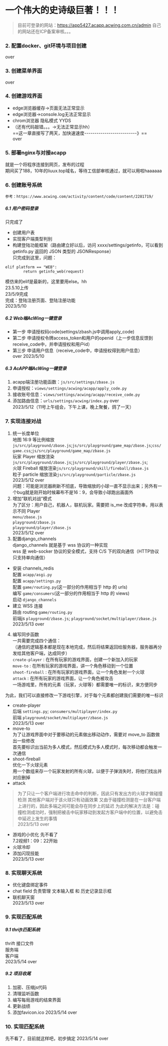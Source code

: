 # 一个伟大的史诗级巨著！！！
> 目前可登录的网站：https://app5427.acapp.acwing.com.cn/admin
> 自己的网站还在ICP备案审核。。。

### 2. 配置docker、git环境与项目创建
over
### 3. 创建菜单界面
over
### 4. 创建游戏界面
* edge浏览器缓存->页面无法正常显示
* edge浏览器->console.log无法正常显示
* chrom浏览器 隐私模式 YYDS
* （还有代码敲错。。。->无法正常显示hh）<br>
==这一章直接写了两天，加快速速度--------------------------》==<br>
over
### 5. 部署nginx与对接acapp
就是一个将程序连接到网页，发布的过程<br>
期间买了188，10年的liuux.top域名，等待工信部审核通过，就可以用啦haaaaaa
### 6. 创建账号系统
`参考：https://www.acwing.com/activity/content/code/content/2281719/`
##### 6.1 用户密码登录
只完成了 
* 创建用户表
* 实现客户端类型判别
* 构建登陆功能框架（路由建立好以后，访问 xxxx/settings/getinfo，可以看到 getinfo.py 返回的 JSON 类型的 JSONResponse）<br>
只完成到这里，问题：
```shell
elif platform == "WEB":
        return getinfo_web(request)
```
模仿来的elif是最新的，这里要用else。hh<br>
23.5.10上传<br>
23/5/9完成<br>
完成：登陆注册页面、登陆注册功能<br>
2023/5/10
##### 6.2 Web端AcWing一键登录
* 第一步 申请授权码code(settings/zbash.js中调用apply_code)
* 第二步 申请授权令牌access_token和用户的openid（上一步信息反馈到receive_code中，并申请授权和用户id）
* 第三步 申请用户信息（receive_code中，申请授权得到用户信息）<br>
over   2023/5/10
##### 6.3 AcAPP端AcWing一键登录
1. acapp端注册功能函数：`js/src/settings/zbase.js`
2. 申请授权：`views/settings/acwing/acapp/apply_code.py`
3. 接收账号信息：`views/settings/acwing/acapp/receive_code.py`
4. 添加路由信息：`urls/settings/acwing/index.py`
over<br>
2023/5/12（11号上午组会，下午上课，晚上聚餐，鸽了一天）
### 7. 实现连接对战
1. 统一长度单位<br>
地图 16:9 等比例缩放`js/src/playground/zbase.js`;`js/src/playground/game_map/zbase.js`;`css/game.css`;`js/src/playground/game_map/zbase.js`<br>
玩家 Player 缩放渲染`js/src/playground/zbase.js`;`js/src/playground/player/zbase.js`;<br>
火球 Fireball 缩放渲染`js/src/playground/skill/fireball/zbase.js`<br>
粒子 particle 缩放渲染`js/src/playground/particle/zbase.js`<br>
2023/5/12 over<br>
问题：可能是浏览器刷新不彻底，导致缩放的小球一直不显示出来；另外有一个bug就是刚开始时候幕布不是16：9，会导致小球跑出画面外
2. 增加“联机对战”模式<br>
为了区分：用户自己，机器人，联机玩家。需要把 is_me 改成字符串，用以表示不同 Player<br>
`menu/zbase.js`<br>
`playground/zbase.js`<br>
`playground/player/zbase.js`<br>
2023/5/12 over
3. 配置django_channels<br>
django_channels 就是基于 wss 协议的一种实现<br>
wss 是 web-socker 协议的安全模式，支持 C/S 下的双向通信（HTTP协议只支持单向通信）
* 安装 channels_redis<br>
配置 `acapp/asgi.py`<br>
配置 `acapp/settings.py`<br>
配置 `game/routing.py`(这一部分的作用相当于 http 的 urls)<br>
编写 `game/consumers`(这一部分的作用相当于 http 的 views)<br>
启动 `django_channels`
* 建立 WSS 连接<br>
路由 routing `game/routing.py`<br>
前端js `playground/zbase.js`; `playground/socket/multiplayer/zbase.js`<br>
2023/5/13 over
4. 编写同步函数<br>
一共需要完成四个通信：<br>
（通信的逻辑基本都是现在本地完成，然后将结果返回给服务器，服务器再分发给其他客户端，达成同步）<br>
`create-player` : 在所有玩家的游戏界面，创建一个新加入的玩家<br>
`move-to` : 在所有玩家的游戏界面，讲一个角色移动到一个位置<br>
`shoot-fireball` : 在所有玩家的游戏界面，让一个角色发射一个火球<br>
`attack` : 在所有玩家的游戏界面，让一个角色被攻击<br>
一场游戏里，所有的元素（玩家，火球等）都需要唯一的标识，来方便同步<br>

为此，我们可以直接修改一下游戏引擎，对于每个元素都创建我们需要的唯一标识
* create-player<br>
后端 `settings.py`; `consumers/multiplayer/index.py`<br>
前端 `playground/socket/multiplayer/zbase.js`<br>
2023/5/13 over
* move-to<br>
为了让游戏界面中对于要移动的元素做出移动动作，需要对 move_to 函数做出一些修改<br>
首先要标识出当前为多人模式，然后模式为多人模式时，每次移动都会触发一次通信
* shoot-fireball<br>
优化一下火球元素<br>
用一个数组来存一个玩家发射的所有火球，以便于子弹消失时，将他们找出并对应删掉
* attack
> 为了只让一个客户端进行攻击命中的判断，因此只有发出方的火球才做碰撞检测
> 其他客户端对于该火球只有动画效果
> 又由于碰撞检测是在一台客户端上进行的，因此多端之间可能会存在同步上的延迟
> 为此的解决方法是：碰撞检测成功时，强制把被击中玩家移动到发起方客户端中的位置，以避免击中延迟上发生的事情<br>
2023/5/13 over
* 游戏的小优化
先不看了<br>
7.2视频1：09：22开始
* 火球冷却
* 添加闪现技能<br>
2023/5/13 over
### 8. 实现聊天系统
* 优化键盘绑定事件
* chat field 负责管理 文本输入框 和 历史记录显示框
* 联机聊天窗<br>
2023/5/13 over
### 9. 实现匹配系统
##### 9.1 thrift匹配系统
thrift 接口文件<br>
服务端<br>
客户端<br>
2023/5/14 over
##### 9.2 项目收尾<br>
1. 加密、压缩js代码
2. 清理监听函数
3. 编写每局游戏的结束界面
4. 更新战绩
5. 添加favicon.ico
2023/5/14 over
### 10. 实现匹配系统
先不看了，目前就这样吧，初步搞定
2023/5/14 over
